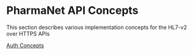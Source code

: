 # PharmaNet API Concepts

This section describes various implementation concepts for the HL7-v2 over HTTPS APIs

[Auth Concepts](auth-concepts.md)


